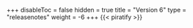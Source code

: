 +++
disableToc = false
hidden = true
title = "Version 6"
type = "releasenotes"
weight = -6
+++
{{< piratify >}}
